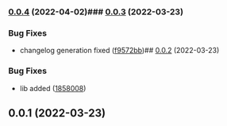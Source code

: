 

### [0.0.4](https://github.com/DiaKEM/api-bindings/compare/0.0.3...0.0.4) (2022-04-02)### [0.0.3](https://github.com/DiaKEM/api-bindings/compare/0.0.2...0.0.3) (2022-03-23)


### Bug Fixes

* changelog generation fixed ([f9572bb](https://github.com/DiaKEM/api-bindings/commit/f9572bb8ca381c1a2616102e7a1256ba3e400d78))## [0.0.2](https://github.com/DiaKEM/api-bindings/compare/0.0.1...0.0.2) (2022-03-23)


### Bug Fixes

* lib added ([1858008](https://github.com/DiaKEM/api-bindings/commit/1858008eb94aa790fd21ebd9d97fc4826261d240))

## 0.0.1 (2022-03-23)